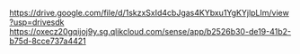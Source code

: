 https://drive.google.com/file/d/1skzxSxId4cbJgas4KYbxu1YgKYjlpLIm/view?usp=drivesdk
https://oxecz20gqijoj9y.sg.qlikcloud.com/sense/app/b2526b30-de19-41b2-b75d-8cce737a4421
